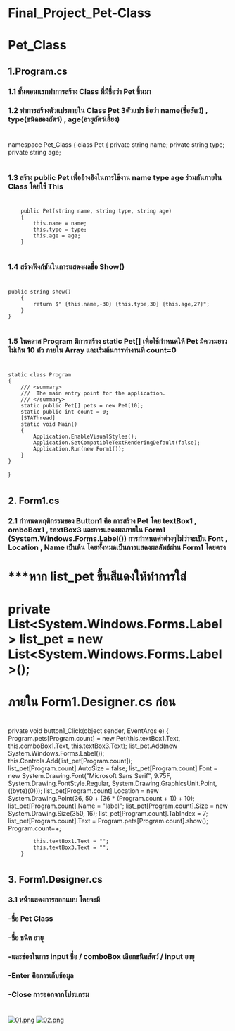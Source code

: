 # Final_Project_Pet-Class
# Pet_Class

## 1.Program.cs
### 1.1 ขั้นตอนแรกทำการสร้าง Class ที่มีชื่อว่า Pet ขึ้นมา
### 1.2 ทำการสร้างตัวแปรภายใน Class Pet 3ตัวแปร ชื่อว่า name(ชื่อสัตว์) , type(ชนิดของสัตว์) , age(อายุสัตว์เลี้ยง)
#
namespace Pet_Class
{
    class Pet
    {
        private string name;
        private string type;
        private string age;
#
### 1.3 สร้าง public Pet เพื่ออ้างอิงในการใช้งาน name type age ร่วมกันภายใน Class โดยใช้ This
#
        public Pet(string name, string type, string age)
        {
            this.name = name;
            this.type = type;
            this.age = age;
        }
#
### 1.4 สร้างฟังก์ชันในการแสดงผลชื่อ Show()
#    
    public string show()
        {
            return $" {this.name,-30} {this.type,30} {this.age,27}";
        }
    }
#
### 1.5 ในคลาส Program มีการสร้าง static Pet[] เพื่อใช้กำหนดให้ Pet มีความยาวไม่เกิน 10 ตัว ภายใน Array และเริ่มต้นการทำงานที่ count=0
#
    static class Program
    {
        /// <summary>
        ///  The main entry point for the application.
        /// </summary>
        static public Pet[] pets = new Pet[10];
        static public int count = 0;
        [STAThread]
        static void Main()
        {
            Application.EnableVisualStyles();
            Application.SetCompatibleTextRenderingDefault(false);
            Application.Run(new Form1());
        }
    }
}
#
## 2. Form1.cs
### 2.1 กำหนดพฤติกรรมของ Button1 คือ การสร้าง  Pet โดย textBox1 , omboBox1 , textBox3 และการแสดงผลภายใน Form1 (System.Windows.Forms.Label()) การกำหนดค่าต่างๆไม่ว่าจะเป็น Font , Location , Name เป็นต้น โดยทั้งหมดเป็นการแสดงผลลัพธ์ผ่าน Form1 โดยตรง
#
#	***หาก list_pet ขึ้นสีแดงให้ทำการใส่ 
# private List<System.Windows.Forms.Label> list_pet = new List<System.Windows.Forms.Label>();
# ภายใน Form1.Designer.cs ก่อน
#

private void button1_Click(object sender, EventArgs e)
        {
            Program.pets[Program.count] = new Pet(this.textBox1.Text, this.comboBox1.Text, this.textBox3.Text);
            list_pet.Add(new System.Windows.Forms.Label());
            this.Controls.Add(list_pet[Program.count]);
            list_pet[Program.count].AutoSize = false;
            list_pet[Program.count].Font = new System.Drawing.Font("Microsoft Sans Serif", 9.75F, System.Drawing.FontStyle.Regular,
                System.Drawing.GraphicsUnit.Point, ((byte)(0)));
            list_pet[Program.count].Location = new System.Drawing.Point(36, 50 + (36 * (Program.count + 1)) + 10);
            list_pet[Program.count].Name = "label";
            list_pet[Program.count].Size = new System.Drawing.Size(350, 16);
            list_pet[Program.count].TabIndex = 7;
            list_pet[Program.count].Text = Program.pets[Program.count].show();
            Program.count++;

            this.textBox1.Text = "";
            this.textBox3.Text = "";
        }
#
## 3. Form1.Designer.cs
### 3.1 หน้าแสดงการออกแบบ โดยจะมี 
### -ชื่อ Pet Class 
### -ชื่อ ชนิด อายุ 
### -และช่องในการ input ชื่อ / comboBox เลือกชนิดสัตว์ / input อายุ 
### -Enter คือการเก็บข้อมูล
### -Close การออกจากโปรแกรม
#
[![01.png](https://i.postimg.cc/4476wD1L/01.png)](https://postimg.cc/14SV3Y2w)
[![02.png](https://i.postimg.cc/9X6GkL8W/02.png)](https://postimg.cc/DmcJJP3D)
